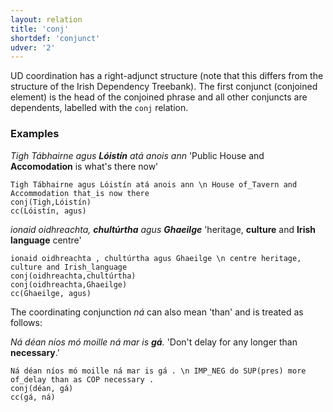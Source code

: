 ```yaml
---
layout: relation
title: 'conj'
shortdef: 'conjunct'
udver: '2'
---
```


UD coordination has a right-adjunct structure (note that this differs from the structure of the Irish Dependency Treebank). The first conjunct (conjoined element) is the head of the conjoined phrase and all other conjuncts are dependents, labelled with the `conj` relation. 

### Examples

_Tigh Tábhairne agus <b>Lóistín</b> atá anois ann_ 'Public House and <b>Accomodation</b> is what's there now'

~~~ sdparse
Tigh Tábhairne agus Lóistín atá anois ann \n House of_Tavern and Accommodation that_is now there
conj(Tigh,Lóistín)
cc(Lóistín, agus)
~~~

_ionaid oidhreachta, <b>chultúrtha</b> agus <b>Ghaeilge</b>_  'heritage, <b>culture</b> and <b>Irish language</b> centre'

~~~ sdparse
ionaid oidhreachta , chultúrtha agus Ghaeilge \n centre heritage, culture and Irish_language
conj(oidhreachta,chultúrtha)
conj(oidhreachta,Ghaeilge)
cc(Ghaeilge, agus)
~~~

The coordinating conjunction _ná_ can also mean 'than' and is treated as follows:

_Ná déan níos mó moille ná mar is <b>gá</b>._ 'Don't delay for any longer than <b>necessary</b>.'

~~~ sdparse
Ná déan níos mó moille ná mar is gá . \n IMP_NEG do SUP(pres) more of_delay than as COP necessary . 
conj(déan, gá)
cc(gá, ná)
~~~
<!-- Interlanguage links updated Čt lis 12 09:43:19 CET 2020 -->
